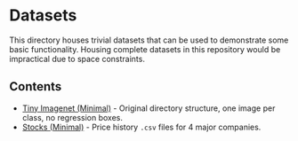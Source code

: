 # Datasets

This directory houses trivial datasets that can be used to demonstrate
some basic functionality. Housing complete datasets in this repository
would be impractical due to space constraints.

## Contents

* [Tiny Imagenet (Minimal)](./tiny_imagenet_minimal/) - Original
	directory structure, one image per class, no regression boxes.
* [Stocks (Minimal)](./stocks_minimal/) - Price history `.csv` files
	for 4 major companies.

